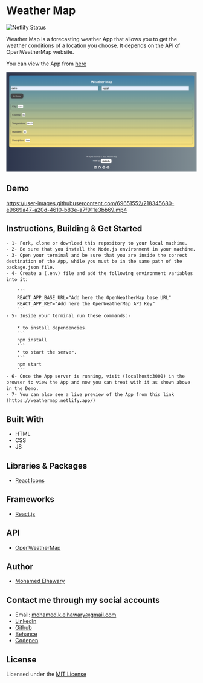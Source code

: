 # Weather Map

[![Netlify Status](https://api.netlify.com/api/v1/badges/78a3cf4b-6b1d-44d7-a54a-7a52b9ee1cbb/deploy-status)](https://app.netlify.com/sites/weathermap/deploys)

Weather Map is a forecasting weather App that allows you to get the weather conditions of a location you choose. It depends on the API of OpenWeatherMap website.

You can view the App from [here](https://weathermap.netlify.app/)

![Screenshot](preview.png) 

## Demo

https://user-images.githubusercontent.com/69651552/218345680-e9669a47-a20d-4610-b83e-a7f911e3bb69.mp4

## Instructions, Building & Get Started 

    - 1- Fork, clone or download this repository to your local machine.
    - 2- Be sure that you install the Node.js environment in your machine.
    - 3- Open your terminal and be sure that you are inside the correct destination of the App, while you must be in the same path of the package.json file.
    - 4- Create a (.env) file and add the following environment variables into it:

        ```
        REACT_APP_BASE_URL="Add here the OpenWeatherMap base URL"
        REACT_APP_KEY="Add here the OpenWeatherMap API Key"
        ```
    - 5- Inside your terminal run these commands:-
    
        * to install dependencies.
        ```
        npm install
        ```
        * to start the server.
        ```
        npm start
        ```
    - 6- Once the App server is running, visit (localhost:3000) in the browser to view the App and now you can treat with it as shown above in the Demo.
    - 7- You can also see a live preview of the App from this link (https://weathermap.netlify.app/)

## Built With

* HTML
* CSS
* JS

## Libraries & Packages

* [React Icons](https://react-icons.github.io/react-icons/)

## Frameworks 

* [React.js](https://reactjs.org/)  

## API

* [OpenWeatherMap](https://www.OpenWeatherMap.com)  

## Author

* [Mohamed Elhawary](https://www.linkedin.com/in/mohamed-elhawary14/) 

## Contact me through my social accounts

* Email: mohamed.k.elhawary@gmail.com
* [LinkedIn](https://www.linkedin.com/in/mohamed-elhawary14/)
* [Github](https://github.com/Mohamed-Elhawary)  
* [Behance](https://www.behance.net/mohamed-elhawary14)
* [Codepen](https://codepen.io/Mohamed-ElHawary) 

## License

Licensed under the [MIT License](LICENSE)
